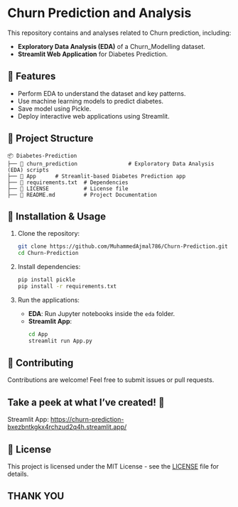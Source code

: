 # Churn Prediction and Analysis

This repository contains  and analyses related to Churn prediction, including:

- **Exploratory Data Analysis (EDA)** of a Churn_Modelling dataset.
- **Streamlit Web Application** for Diabetes Prediction.

## 📌 Features
- Perform EDA to understand the dataset and key patterns.
- Use machine learning models to predict diabetes.
- Save model using Pickle.
- Deploy interactive web applications using Streamlit.

## 📂 Project Structure
```
📦 Diabetes-Prediction
├── 📂 churn_prediction                # Exploratory Data Analysis (EDA) scripts
├── 📂 App      # Streamlit-based Diabetes Prediction app
├── 📜 requirements.txt  # Dependencies
├── 📜 LICENSE           # License file
├── 📜 README.md         # Project Documentation
```

## 🚀 Installation & Usage

1. Clone the repository:
   ```bash
   git clone https://github.com/MuhammedAjmal786/Churn-Prediction.git
   cd Churn-Prediction
   ```

2. Install dependencies:
   ```bash
   pip install pickle
   pip install -r requirements.txt
   ```

3. Run the applications:
   - **EDA**: Run Jupyter notebooks inside the `eda` folder.
   - **Streamlit App**:
     ```bash
     cd App
     streamlit run App.py
     ```

## 🤝 Contributing
Contributions are welcome! Feel free to submit issues or pull requests.


## Take a peek at what I’ve created! 👀
Streamlit App: https://churn-prediction-bxezbntkgkx4rchzud2q4h.streamlit.app/

## 📜 License
This project is licensed under the MIT License - see the [LICENSE](LICENSE) file for details.

## **THANK YOU**
